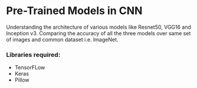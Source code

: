 # Pre-Trained Models in CNN

Understanding the architecture of various models like Resnet50, VGG16 and Inception v3.
Comparing the accuracy of all the three models over same set of images and common dataset i.e. ImageNet.

### Libraries required:
* TensorFLow 
* Keras 
* Pillow 

